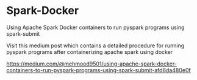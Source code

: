 # Spark-Docker
Using Apache Spark Docker containers to run pyspark programs using spark-submit

Visit this medium post which contains a detailed procedure for running pyspark programs after containerizing apache spark using docker

https://medium.com/@mehmood9501/using-apache-spark-docker-containers-to-run-pyspark-programs-using-spark-submit-afd6da480e0f
